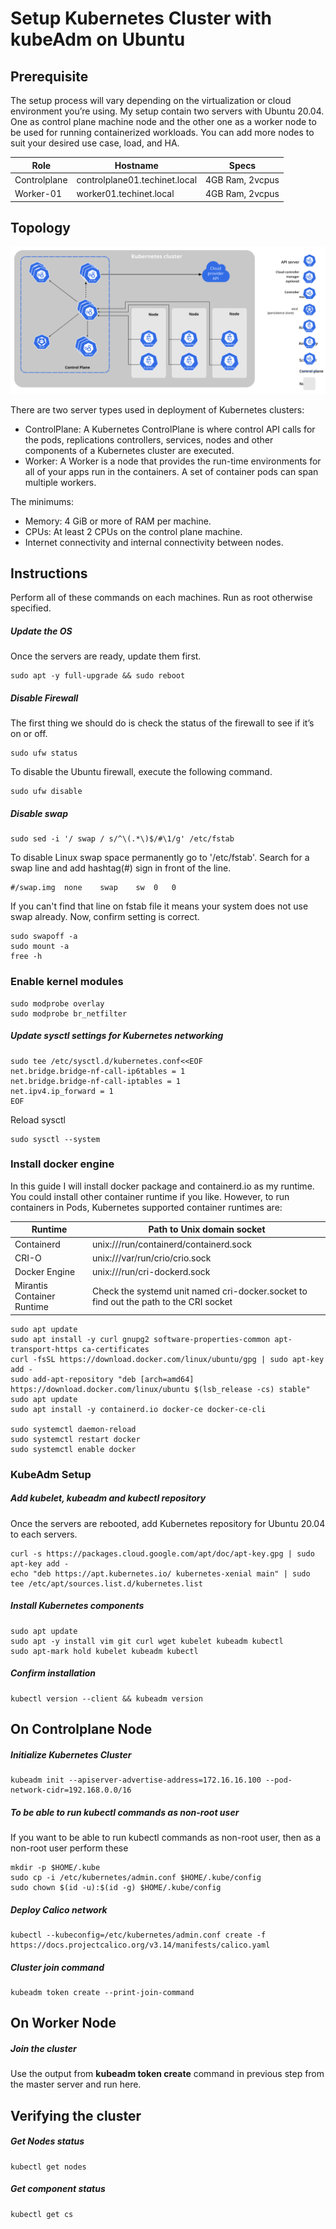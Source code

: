 # Setup Kubernetes Cluster with kubeAdm on Ubuntu

## Prerequisite

The setup process will vary depending on the virtualization or cloud environment you’re using. My setup contain two servers with Ubuntu 20.04. One as control plane machine node and the other one as a worker node to be used for running containerized workloads. You can add more nodes to suit your desired use case, load, and HA.

| Role |	Hostname |	Specs |
| --- | --- | --- |
| Controlplane  |	controlplane01.techinet.local  |	4GB Ram, 2vcpus |
| Worker-01  |	worker01.techinet.local  |	4GB Ram, 2vcpus |

## Topology

![components-of-kubernetes](components-of-kubernetes.svg)

There are two server types used in deployment of Kubernetes clusters:
- ControlPlane: A Kubernetes ControlPlane is where control API calls for the pods, replications controllers, services, nodes and other components of a Kubernetes cluster are executed.
- Worker: A Worker is a node that provides the run-time environments for all of your apps run in the containers. A set of container pods can span multiple workers.

The minimums:
- Memory: 4 GiB or more of RAM per machine.
- CPUs: At least 2 CPUs on the control plane machine.
- Internet connectivity and internal connectivity between nodes.

## Instructions
Perform all of these commands on each machines. Run as root otherwise specified.

##### Update the OS
Once the servers are ready, update them first.
```
sudo apt -y full-upgrade && sudo reboot
```

##### Disable Firewall
The first thing we should do is check the status of the firewall to see if it’s on or off.
```
sudo ufw status
```
To disable the Ubuntu firewall, execute the following command.
```
sudo ufw disable
```

##### Disable swap
```
sudo sed -i '/ swap / s/^\(.*\)$/#\1/g' /etc/fstab
```
To disable Linux swap space permanently go to '/etc/fstab'. Search for a swap line and add hashtag(#) sign in front of the line.
```
#/swap.img	none	swap	sw	0	0
```
If you can't find that line on fstab file it means your system does not use swap already. Now, confirm setting is correct.
```
sudo swapoff -a
sudo mount -a
free -h
```

### Enable kernel modules
```
sudo modprobe overlay
sudo modprobe br_netfilter
```

##### Update sysctl settings for Kubernetes networking
```
sudo tee /etc/sysctl.d/kubernetes.conf<<EOF
net.bridge.bridge-nf-call-ip6tables = 1
net.bridge.bridge-nf-call-iptables = 1
net.ipv4.ip_forward = 1
EOF
```
Reload sysctl
```
sudo sysctl --system
```

### Install docker engine
In this guide I will install docker package and containerd.io as my runtime. You could install other container runtime if you like. However, to run containers in Pods, Kubernetes supported container runtimes are:

| Runtime |	Path to Unix domain socket |
| --- | --- |
| Containerd | unix:///run/containerd/containerd.sock |
| CRI-O |	unix:///var/run/crio/crio.sock  |
| Docker Engine |	unix:///run/cri-dockerd.sock |
| Mirantis Container Runtime |	Check the systemd unit named cri-docker.socket to find out the path to the CRI socket  |

```
sudo apt update
sudo apt install -y curl gnupg2 software-properties-common apt-transport-https ca-certificates
curl -fsSL https://download.docker.com/linux/ubuntu/gpg | sudo apt-key add -
sudo add-apt-repository "deb [arch=amd64] https://download.docker.com/linux/ubuntu $(lsb_release -cs) stable"
sudo apt update
sudo apt install -y containerd.io docker-ce docker-ce-cli

sudo systemctl daemon-reload 
sudo systemctl restart docker
sudo systemctl enable docker
```

### KubeAdm Setup
##### Add kubelet, kubeadm and kubectl repository
Once the servers are rebooted, add Kubernetes repository for Ubuntu 20.04 to each servers.
```
curl -s https://packages.cloud.google.com/apt/doc/apt-key.gpg | sudo apt-key add -
echo "deb https://apt.kubernetes.io/ kubernetes-xenial main" | sudo tee /etc/apt/sources.list.d/kubernetes.list
```
##### Install Kubernetes components
```
sudo apt update 
sudo apt -y install vim git curl wget kubelet kubeadm kubectl
sudo apt-mark hold kubelet kubeadm kubectl
```
##### Confirm installation
```
kubectl version --client && kubeadm version
```

## On Controlplane Node
##### Initialize Kubernetes Cluster
```
kubeadm init --apiserver-advertise-address=172.16.16.100 --pod-network-cidr=192.168.0.0/16
```
##### To be able to run kubectl commands as non-root user
If you want to be able to run kubectl commands as non-root user, then as a non-root user perform these
```
mkdir -p $HOME/.kube
sudo cp -i /etc/kubernetes/admin.conf $HOME/.kube/config
sudo chown $(id -u):$(id -g) $HOME/.kube/config

```
##### Deploy Calico network
```
kubectl --kubeconfig=/etc/kubernetes/admin.conf create -f https://docs.projectcalico.org/v3.14/manifests/calico.yaml
```
##### Cluster join command
```
kubeadm token create --print-join-command
```

## On Worker Node
##### Join the cluster
Use the output from __kubeadm token create__ command in previous step from the master server and run here.

## Verifying the cluster
##### Get Nodes status
```
kubectl get nodes
```
##### Get component status
```
kubectl get cs
```
